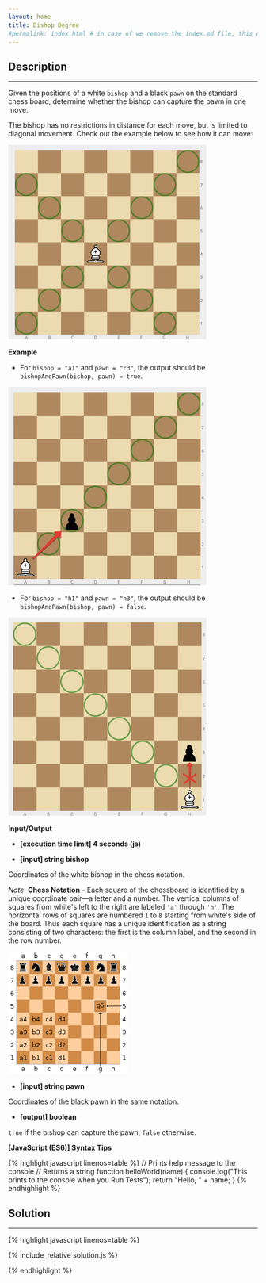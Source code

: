 ```yaml
---
layout: home
title: Bishop Degree
#permalink: index.html # in case of we remove the index.md file, this doc will be the index page
---
```


<div class="row">
<div class="columnStmt" markdown="1">

## Description
------

Given the positions of a white <code>bishop</code> and a black <code>pawn</code> on the standard chess board, determine whether the bishop can capture the pawn in one move.

The bishop has no restrictions in distance for each move, but is limited to diagonal movement. Check out the example below to see how it can move:

![](./images/bishop.jpg)

**Example**

* For <code>bishop = "a1"</code> and <code>pawn = "c3"</code>, the output should be
<code>bishopAndPawn(bishop, pawn) = true</code>.

![](./images/ex1.jpg)

* For <code>bishop = "h1"</code> and <code>pawn = "h3"</code>, the output should be
<code>bishopAndPawn(bishop, pawn) = false</code>.

![](./images/ex2.jpg)

**Input/Output**

* **[execution time limit] 4 seconds (js)**

* **[input] string bishop**

Coordinates of the white bishop in the chess notation.

*Note*: __Chess Notation__ - Each square of the chessboard is identified by a unique coordinate pair—a letter and a number. The vertical columns of squares from white's left to the right are labeled <code>'a'</code> through <code>'h'</code>. The horizontal rows of squares are numbered <code>1</code> to <code>8</code> starting from white's side of the board. Thus each square has a unique identification as a string consisting of two characters: the first is the column label, and the second in the row number.

![](./images/ex3.png)

* **[input] string pawn**

Coordinates of the black pawn in the same notation.

* **[output] boolean**

<code>true</code> if the bishop can capture the pawn, <code>false</code> otherwise.

**[JavaScript (ES6)] Syntax Tips**

{% highlight javascript linenos=table %}
// Prints help message to the console
// Returns a string
function helloWorld(name) {
    console.log("This prints to the console when you Run Tests");
    return "Hello, " + name;
}
{% endhighlight %}

</div>
<div class="columnSol" markdown="1">

## Solution
------

{% highlight javascript linenos=table %}

{% include_relative solution.js %}

{% endhighlight %}

</div>
</div>